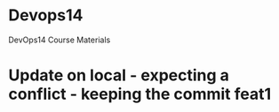 # Devops14
DevOps14 Course Materials
# Update on local - expecting a conflict - keeping the commit feat1
